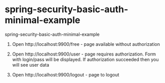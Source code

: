 # spring-security-basic-auth-minimal-example
spring-security-basic-auth-minimal-example


1) Open http://localhost:9900/free - page available without authorization

2) Open http://localhost:9900/user - page requires authorization. Form with login/pass will be displayed. If authorization succeeded then you will see user data

3) Open http://localhost:9900/logout - page to logout

